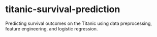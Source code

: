# titanic-survival-prediction
Predicting survival outcomes on the Titanic using data preprocessing, feature engineering, and logistic regression.
